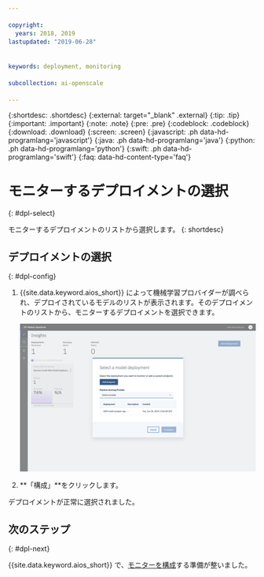 ```yaml
---

copyright:
  years: 2018, 2019
lastupdated: "2019-06-28"


keywords: deployment, monitoring 

subcollection: ai-openscale

---
```


{:shortdesc: .shortdesc}
{:external: target="_blank" .external}
{:tip: .tip}
{:important: .important}
{:note: .note}
{:pre: .pre}
{:codeblock: .codeblock}
{:download: .download}
{:screen: .screen}
{:javascript: .ph data-hd-programlang='javascript'}
{:java: .ph data-hd-programlang='java'}
{:python: .ph data-hd-programlang='python'}
{:swift: .ph data-hd-programlang='swift'}
{:faq: data-hd-content-type='faq'}

# モニターするデプロイメントの選択
{: #dpl-select}

モニターするデプロイメントのリストから選択します。
{: shortdesc}

## デプロイメントの選択
{: #dpl-config}

1.  {{site.data.keyword.aios_short}} によって機械学習プロバイダーが調べられ、デプロイされているモデルのリストが表示されます。そのデプロイメントのリストから、モニターするデプロイメントを選択できます。

    ![デプロイメントの選択](images/wos-select-model-deployment.png)

1.  **「構成」**をクリックします。

デプロイメントが正常に選択されました。 

## 次のステップ
{: #dpl-next}

{{site.data.keyword.aios_short}} で、[モニターを構成](/docs/services/ai-openscale?topic=ai-openscale-mo-config)する準備が整いました。
